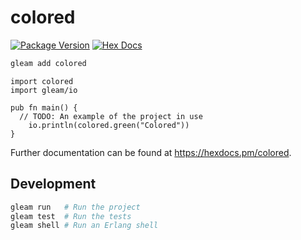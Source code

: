 # colored

[![Package Version](https://img.shields.io/hexpm/v/colored)](https://hex.pm/packages/colored)
[![Hex Docs](https://img.shields.io/badge/hex-docs-ffaff3)](https://hexdocs.pm/colored/)

```sh
gleam add colored
```
```gleam
import colored
import gleam/io

pub fn main() {
  // TODO: An example of the project in use
    io.println(colored.green("Colored"))
}
```

Further documentation can be found at <https://hexdocs.pm/colored>.

## Development

```sh
gleam run   # Run the project
gleam test  # Run the tests
gleam shell # Run an Erlang shell
```
